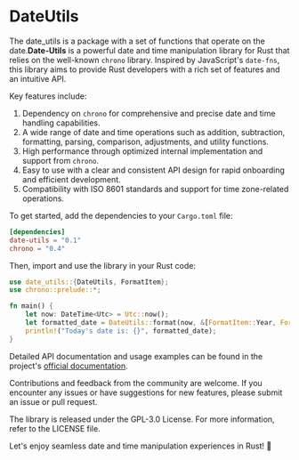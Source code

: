 # DateUtils 

The date_utils is a package with a set of functions that operate on the date.**Date-Utils** is a powerful date and time manipulation library for Rust that relies on the well-known `chrono` library. Inspired by JavaScript's `date-fns`, this library aims to provide Rust developers with a rich set of features and an intuitive API.

Key features include:
1. Dependency on `chrono` for comprehensive and precise date and time handling capabilities.
2. A wide range of date and time operations such as addition, subtraction, formatting, parsing, comparison, adjustments, and utility functions.
3. High performance through optimized internal implementation and support from `chrono`.
4. Easy to use with a clear and consistent API design for rapid onboarding and efficient development.
5. Compatibility with ISO 8601 standards and support for time zone-related operations.

To get started, add the dependencies to your `Cargo.toml` file:

```toml
[dependencies]
date-utils = "0.1"
chrono = "0.4"
```

Then, import and use the library in your Rust code:

```rust
use date_utils::{DateUtils, FormatItem};
use chrono::prelude::*;

fn main() {
    let now: DateTime<Utc> = Utc::now();
    let formatted_date = DateUtils::format(now, &[FormatItem::Year, FormatItem::Month, FormatItem::Day]);
    println!("Today's date is: {}", formatted_date);
}
```

Detailed API documentation and usage examples can be found in the project's [official documentation](https://date-utils.github.io/docs/).

Contributions and feedback from the community are welcome. If you encounter any issues or have suggestions for new features, please submit an issue or pull request.

The library is released under the GPL-3.0 License. For more information, refer to the LICENSE file.

Let's enjoy seamless date and time manipulation experiences in Rust! 🎉

